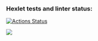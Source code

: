 ### Hexlet tests and linter status:
[![Actions Status](https://github.com/patronussun/frontend-project-44/workflows/hexlet-check/badge.svg)](https://github.com/patronussun/frontend-project-44/actions)

<a href="https://codeclimate.com/github/patronussun/frontend-project-44/maintainability"><img src="https://api.codeclimate.com/v1/badges/e0369e6baae9783d9f66/maintainability" /></a>